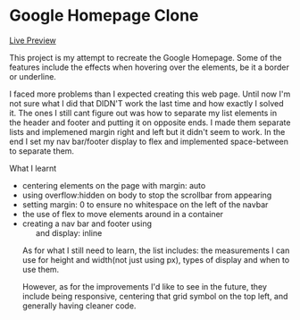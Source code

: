 # Google Homepage Clone

[Live Preview](https://jednghk.github.io/Google-Homepage/homepage.html)

This project is my attempt to recreate the Google Homepage. Some of the features include the effects when hovering over the elements, be it a border or underline.

I faced more problems than I expected creating this web page. Until now I'm not sure what I did that DIDN'T work the last time and how exactly I solved it. The ones I still cant figure out was how to separate my list elements in the header and footer and putting it on opposite ends. I made them separate lists and implemened margin right and left but it didn't seem to work. In the end I set my nav bar/footer display to flex and implemented space-between to separate them.

What I learnt
- centering elements on the page with margin: auto
- using overflow:hidden on body to stop the scrollbar from appearing
- setting margin: 0 to ensure no whitespace on the left of the navbar
- the use of flex to move elements around in a container
- creating a nav bar and footer using <ul> and display: inline

As for what I still need to learn, the list includes: the measurements I can use for height and width(not just using px), types of display and when to use them.

However, as for the improvements I'd like to see in the future, they include being responsive, centering that grid symbol on the top left,
and generally having cleaner code.
